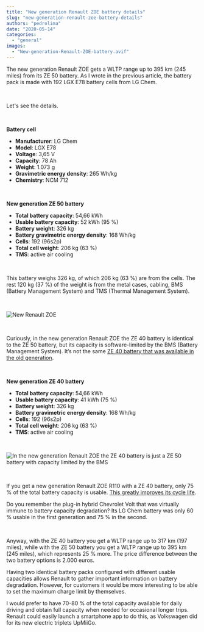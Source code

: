 ```yaml
---
title: "New generation Renault ZOE battery details"
slug: "new-generation-renault-zoe-battery-details"
authors: "pedrolima"
date: "2020-05-14"
categories: 
  - "general"
images: 
  - "New-generation-Renault-ZOE-battery.avif"
---
```


The new generation Renault ZOE gets a WLTP range up to 395 km (245 miles) from its ZE 50 battery. As I wrote in the previous article, the battery pack is made with 192 LGX E78 battery cells from LG Chem.

 

Let's see the details.

 

**Battery cell**

- **Manufacturer**: LG Chem
- **Model**: LGX E78
- **Voltage**: 3,65 V
- **Capacity**: 78 Ah
- **Weight**: 1.073 g
- **Gravimetric energy density**: 265 Wh/kg
- **Chemistry**: NCM 712

 

**New generation ZE 50 battery**

- **Total battery capacity**: 54,66 kWh
- **Usable battery capacity**: 52 kWh (95 %)
- **Battery weight**: 326 kg
- **Battery gravimetric energy density**: 168 Wh/kg
- **Cells**: 192 (96s2p)
- **Total cell weight**: 206 kg (63 %)
- **TMS**: active air cooling

 

This battery weighs 326 kg, of which 206 kg (63 %) are from the cells. The rest 120 kg (37 %) of the weight is from the metal cases, cabling, BMS (Battery Management System) and TMS (Thermal Management System).

 

![New Renault ZOE](images/New-Renault-ZOE.avif)

 

Curiously, in the new generation Renault ZOE the ZE 40 battery is identical to the ZE 50 battery, but its capacity is software-limited by the BMS (Battery Management System). It’s not the same [ZE 40 battery that was available in the old generation](/2019/02/10/renault-zoe-ze-40-full-battery-specs/).

 

**New generation ZE 40 battery**

- **Total battery capacity**: 54,66 kWh
- **Usable battery capacity**: 41 kWh (75 %)
- **Battery weight**: 326 kg
- **Battery gravimetric energy density**: 168 Wh/kg
- **Cells**: 192 (96s2p)
- **Total cell weight**: 206 kg (63 %)
- **TMS**: active air cooling

 

![In the new generation Renault ZOE the ZE 40 battery is just a ZE 50 battery with capacity limited by the BMS](images/In-the-new-generation-Renault-ZOE-the-ZE-40-battery-is-just-a-ZE-50-battery-with-capacity-limited-by-the-BMS.avif)

 

If you get a new generation Renault ZOE R110 with a ZE 40 battery, only 75 % of the total battery capacity is usable. [This greatly improves its cycle life](/2018/04/27/battery-charging-full-versus-partial/).

Do you remember the plug-in hybrid Chevrolet Volt that was virtually immune to battery capacity degradation? Its LG Chem battery was only 60 % usable in the first generation and 75 % in the second.

 

Anyway, with the ZE 40 battery you get a WLTP range up to 317 km (197 miles), while with the ZE 50 battery you get a WLTP range up to 395 km (245 miles), which represents 25 % more. The price difference between the two battery options is 2.000 euros.

Having two identical battery packs configured with different usable capacities allows Renault to gather important information on battery degradation. However, for customers it would be more interesting to be able to set the maximum charge limit by themselves.

I would prefer to have 70-80 % of the total capacity available for daily driving and obtain full capacity when needed for occasional longer trips. Renault could easily launch a smartphone app to do this, as Volkswagen did for its new electric triplets UpMiiGo.
